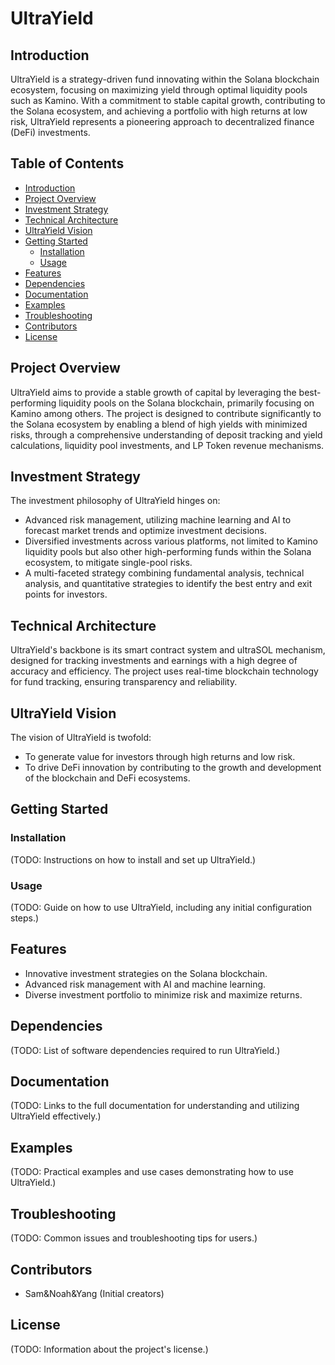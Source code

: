 # UltraYield

## Introduction
UltraYield is a strategy-driven fund innovating within the Solana blockchain ecosystem, focusing on maximizing yield through optimal liquidity pools such as Kamino. With a commitment to stable capital growth, contributing to the Solana ecosystem, and achieving a portfolio with high returns at low risk, UltraYield represents a pioneering approach to decentralized finance (DeFi) investments.

## Table of Contents
- [Introduction](#introduction)
- [Project Overview](#project-overview)
- [Investment Strategy](#investment-strategy)
- [Technical Architecture](#technical-architecture)
- [UltraYield Vision](#ultrayield-vision)
- [Getting Started](#getting-started)
  - [Installation](#installation)
  - [Usage](#usage)
- [Features](#features)
- [Dependencies](#dependencies)
- [Documentation](#documentation)
- [Examples](#examples)
- [Troubleshooting](#troubleshooting)
- [Contributors](#contributors)
- [License](#license)

## Project Overview
UltraYield aims to provide a stable growth of capital by leveraging the best-performing liquidity pools on the Solana blockchain, primarily focusing on Kamino among others. The project is designed to contribute significantly to the Solana ecosystem by enabling a blend of high yields with minimized risks, through a comprehensive understanding of deposit tracking and yield calculations, liquidity pool investments, and LP Token revenue mechanisms.

## Investment Strategy
The investment philosophy of UltraYield hinges on:
- Advanced risk management, utilizing machine learning and AI to forecast market trends and optimize investment decisions.
- Diversified investments across various platforms, not limited to Kamino liquidity pools but also other high-performing funds within the Solana ecosystem, to mitigate single-pool risks.
- A multi-faceted strategy combining fundamental analysis, technical analysis, and quantitative strategies to identify the best entry and exit points for investors.

## Technical Architecture
UltraYield's backbone is its smart contract system and ultraSOL mechanism, designed for tracking investments and earnings with a high degree of accuracy and efficiency. The project uses real-time blockchain technology for fund tracking, ensuring transparency and reliability.

## UltraYield Vision
The vision of UltraYield is twofold:
- To generate value for investors through high returns and low risk.
- To drive DeFi innovation by contributing to the growth and development of the blockchain and DeFi ecosystems.

## Getting Started
### Installation
(TODO: Instructions on how to install and set up UltraYield.)

### Usage
(TODO: Guide on how to use UltraYield, including any initial configuration steps.)

## Features
- Innovative investment strategies on the Solana blockchain.
- Advanced risk management with AI and machine learning.
- Diverse investment portfolio to minimize risk and maximize returns.

## Dependencies
(TODO: List of software dependencies required to run UltraYield.)

## Documentation
(TODO: Links to the full documentation for understanding and utilizing UltraYield effectively.)

## Examples
(TODO: Practical examples and use cases demonstrating how to use UltraYield.)

## Troubleshooting
(TODO: Common issues and troubleshooting tips for users.)

## Contributors
- Sam&Noah&Yang (Initial creators)

## License
(TODO: Information about the project's license.)

